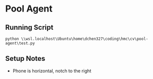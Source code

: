 # Pool Agent

## Running Script

```
python \\wsl.localhost\Ubuntu\home\dchen327\coding\hmc\cv\pool-agent\test.py
```

## Setup Notes

- Phone is horizontal, notch to the right
